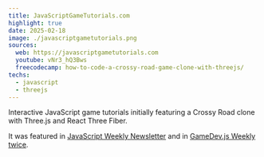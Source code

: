 ```yaml
---
title: JavaScriptGameTutorials.com
highlight: true
date: 2025-02-18
image: ./javascriptgametutorials.png
sources:
  web: https://javascriptgametutorials.com
  youtube: vNr3_hQ3Bws
  freecodecamp: how-to-code-a-crossy-road-game-clone-with-threejs/
techs:
  - javascript
  - threejs
---
```


Interactive JavaScript game tutorials initially featuring a Crossy Road clone with Three.js and React Three Fiber.

It was featured in [JavaScript Weekly Newsletter](https://javascriptweekly.com/issues/726) and in [GameDev.js Weekly](https://gamedevjsweekly.com/585) [twice](https://gamedevjsweekly.com/586).
